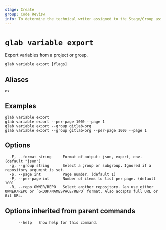 ```yaml
---
stage: Create
group: Code Review
info: To determine the technical writer assigned to the Stage/Group associated with this page, see https://about.gitlab.com/handbook/product/ux/technical-writing/#assignments
---
```


<!--
This documentation is auto generated by a script.
Please do not edit this file directly. Run `make gen-docs` instead.
-->

# `glab variable export`

Export variables from a project or group.

```plaintext
glab variable export [flags]
```

## Aliases

```plaintext
ex
```

## Examples

```plaintext
glab variable export
glab variable export --per-page 1000 --page 1
glab variable export --group gitlab-org
glab variable export --group gitlab-org --per-page 1000 --page 1

```

## Options

```plaintext
  -F, --format string     Format of output: json, export, env. (default "json")
  -g, --group string      Select a group or subgroup. Ignored if a repository argument is set.
  -p, --page int          Page number. (default 1)
  -P, --per-page int      Number of items to list per page. (default 100)
  -R, --repo OWNER/REPO   Select another repository. Can use either OWNER/REPO or `GROUP/NAMESPACE/REPO` format. Also accepts full URL or Git URL.
```

## Options inherited from parent commands

```plaintext
      --help   Show help for this command.
```
